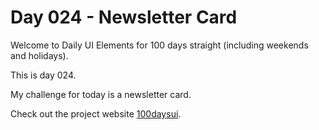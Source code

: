 Day 024 - Newsletter Card
======================

Welcome to Daily UI Elements for 100 days straight (including weekends and holidays).

This is day 024.

My challenge for today is a newsletter card.

Check out the project website [100daysui](www.100daysui.com).
